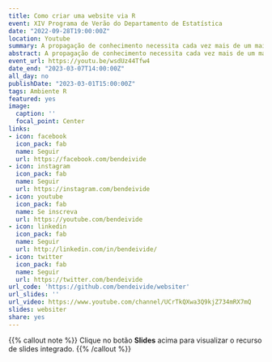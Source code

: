 ```yaml
---
title: Como criar uma website via R
event: XIV Programa de Verão do Departamento de Estatística
date: "2022-09-28T19:00:00Z"
location: Youtube
summary: A propagação de conhecimento necessita cada vez mais de um maior alcance, seja apresentando os nossos materiais didáticos, vídeo aulas ou a publicidade de nossas pesquisas. Pensando nisso, nada melhor do que criar uma página pessoal e/ou profissional para alimentar todo esse material, para divulgação. Isso indiretamente é uma publicidade de nosso perfil profissional. Para a criação dessa página web, propomos apenas o conhecimento no ambiente R, sem necessidade de conhecimento de outra linguagem. Juntamente com a IDE RStudio, deixaremos tudo mais intuitivo e fácil de ser criado.
abstract: A propagação de conhecimento necessita cada vez mais de um maior alcance, seja apresentando os nossos materiais didáticos, vídeo aulas ou a publicidade de nossas pesquisas. Pensando nisso, nada melhor do que criar uma página pessoal e/ou profissional para alimentar todo esse material, para divulgação. Isso indiretamente é uma publicidade de nosso perfil profissional. Para a criação dessa página web, propomos apenas o conhecimento no ambiente R, sem necessidade de conhecimento de outra linguagem. Juntamente com a IDE RStudio, deixaremos tudo mais intuitivo e fácil de ser criado.
event_url: https://youtu.be/wsdUz44Tfw4
date_end: "2023-03-07T14:00:00Z"
all_day: no
publishDate: "2023-03-01T15:00:00Z"
tags: Ambiente R
featured: yes
image:
  caption: ''
  focal_point: Center
links:
- icon: facebook
  icon_pack: fab
  name: Seguir
  url: https://facebook.com/bendeivide
- icon: instagram
  icon_pack: fab
  name: Seguir
  url: https://instagram.com/bendeivide
- icon: youtube
  icon_pack: fab
  name: Se inscreva
  url: https://youtube.com/bendeivide
- icon: linkedin
  icon_pack: fab
  name: Seguir
  url: http://linkedin.com/in/bendeivide/
- icon: twitter
  icon_pack: fab
  name: Seguir
  url: https://twitter.com/bendeivide
url_code: 'https://github.com/bendeivide/websiter'
url_slides: ''
url_video: https://www.youtube.com/channel/UCrTkQXwa3Q9kjZ734mRX7mQ
slides: websiter
share: yes
---
```


{{% callout note %}}
Clique no botão **Slides** acima para visualizar o recurso de slides integrado.
{{% /callout %}}


